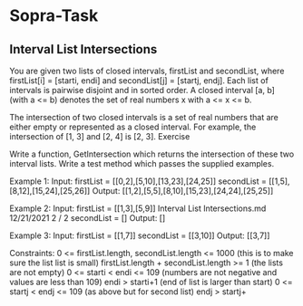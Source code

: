 # Sopra-Task

## Interval List Intersections
You are given two lists of closed intervals, firstList and secondList, where firstList[i] = [starti, endi] and
secondList[j] = [startj, endj]. Each list of intervals is pairwise disjoint and in sorted order.
A closed interval [a, b] (with a <= b) denotes the set of real numbers x with a <= x <= b.

The intersection of two closed intervals is a set of real numbers that are either empty or represented as a
closed interval. For example, the intersection of [1, 3] and [2, 4] is [2, 3].
Exercise

Write a function, GetIntersection which returns the intersection of these two interval lists.
Write a test method which passes the supplied examples.

Example 1:
Input:
firstList = [[0,2],[5,10],[13,23],[24,25]]
secondList = [[1,5],[8,12],[15,24],[25,26]]
Output:
[[1,2],[5,5],[8,10],[15,23],[24,24],[25,25]]

Example 2:
Input:
firstList = [[1,3],[5,9]]
Interval List Intersections.md 12/21/2021
2 / 2
secondList = []
Output:
[]

Example 3:
Input:
firstList = [[1,7]]
secondList = [[3,10]]
Output:
[[3,7]]


Constraints:
0 <= firstList.length, secondList.length <= 1000 (this is to make sure the list list is small)
firstList.length + secondList.length >= 1 (the lists are not empty)
0 <= starti < endi <= 109 (numbers are not negative and values are less than 109)
endi > starti+1 (end of list is larger than start)
0 <= startj < endj <= 109 (as above but for second list)
endj > startj+

